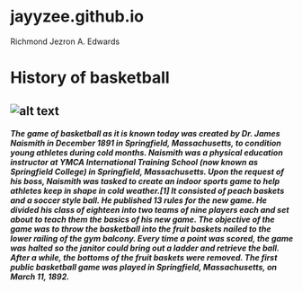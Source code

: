 # jayyzee.github.io
Richmond Jezron A. Edwards

# **History of basketball**
## ![alt text](https://upload.wikimedia.org/wikipedia/commons/thumb/4/4a/Dr._James_Naismith.jpg/220px-Dr._James_Naismith.jpg)
#### *The game of basketball as it is known today was created by Dr. James Naismith in December 1891 in Springfield, Massachusetts, to condition young athletes during cold months. Naismith was a physical education instructor at YMCA International Training School (now known as Springfield College) in Springfield, Massachusetts. Upon the request of his boss, Naismith was tasked to create an indoor sports game to help athletes keep in shape in cold weather.[1] It consisted of peach baskets and a soccer style ball. He published 13 rules for the new game. He divided his class of eighteen into two teams of nine players each and set about to teach them the basics of his new game. The objective of the game was to throw the basketball into the fruit baskets nailed to the lower railing of the gym balcony. Every time a point was scored, the game was halted so the janitor could bring out a ladder and retrieve the ball. After a while, the bottoms of the fruit baskets were removed. The first public basketball game was played in Springfield, Massachusetts, on March 11, 1892.*

